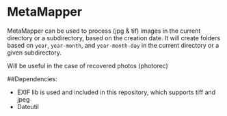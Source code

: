 # MetaMapper

MetaMapper can be used to process (jpg & tif) images in the current directory or a subdirectory, based on the creation date.
It will create folders based on `year`, `year-month`, and `year-month-day` in the current directory or a given subdirectory.

Will be useful in the case of recovered photos (photorec)


##Dependencies:

* EXIF lib is used and included in this repository, which supports tiff and jpeg
* Dateutil
